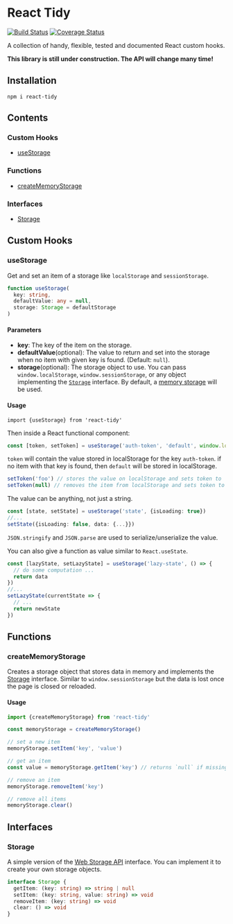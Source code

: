 # React Tidy

[![Build Status](https://travis-ci.org/webNeat/react-tidy.svg?branch=master)](https://travis-ci.org/webNeat/react-tidy)
[![Coverage Status](https://coveralls.io/repos/github/webNeat/react-tidy/badge.svg?branch=master)](https://coveralls.io/github/webNeat/react-tidy?branch=master)

A collection of handy, flexible, tested and documented React custom hooks.

**This library is still under construction. The API will change many time!**

## Installation
```
npm i react-tidy
```

## Contents
  ### Custom Hooks
  - [useStorage](#usestorage)
  ### Functions
  - [createMemoryStorage](#creatememorystorage)
  ### Interfaces
  - [Storage](#storage)

## Custom Hooks

### useStorage
Get and set an item of a storage like `localStorage` and `sessionStorage`.

```ts
function useStorage(
  key: string,
  defaultValue: any = null,
  storage: Storage = defaultStorage
)
```

#### Parameters
- **key**: The key of the item on the storage.
- **defaultValue**(optional): The value to return and set into the storage when no item with given key is found. (Default: `null`).
- **storage**(optional): The storage object to use. You can pass `window.localStorage`, `window.sessionStorage`, or any object implementing the [`Storage`](#storage) interface. By default, a [memory storage](#creatememorystorage) will be used.

#### Usage
```tsx
import {useStorage} from 'react-tidy'
```
Then inside a React functional component:
```ts
const [token, setToken] = useStorage('auth-token', 'default', window.localStorage)
```
`token` will contain the value stored in localStorage for the key `auth-token`.
if no item with that key is found, then `default` will be stored in localStorage.
```ts
setToken('foo') // stores the value on localStorage and sets token to 'foo'
setToken(null) // removes the item from localStorage and sets token to `null`
```

The value can be anything, not just a string.
```ts
const [state, setState] = useStorage('state', {isLoading: true})
//...
setState({isLoading: false, data: {...}})
```
`JSON.stringify` and `JSON.parse` are used to serialize/unserialize the value.

You can also give a function as value similar to `React.useState`.
```ts
const [lazyState, setLazyState] = useStorage('lazy-state', () => {
  // do some computation ...
  return data
})
//...
setLazyState(currentState => {
  // ...
  return newState
})
```

## Functions

### createMemoryStorage
Creates a storage object that stores data in memory and implements the [Storage](#storage) interface. Similar to `window.sessionStorage` but the data is lost once the page is closed or reloaded.

#### Usage
```ts
import {createMemoryStorage} from 'react-tidy'

const memoryStorage = createMemoryStorage()

// set a new item
memoryStorage.setItem('key', 'value')

// get an item
const value = memoryStorage.getItem('key') // returns `null` if missing

// remove an item
memoryStorage.removeItem('key')

// remove all items
memoryStorage.clear()
```

## Interfaces

### Storage
A simple version of the [Web Storage API](https://developer.mozilla.org/en-US/docs/Web/API/Storage) interface. You can implement it to create your own storage objects.
```ts
interface Storage {
  getItem: (key: string) => string | null
  setItem: (key: string, value: string) => void
  removeItem: (key: string) => void
  clear: () => void
}
```
